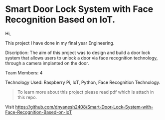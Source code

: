 # Smart Door Lock System with Face Recognition Based on IoT.

Hi, 

This project I have done in my final year Engineering.

Discription: 
The aim of this project was to design and build a door lock system that allows users to unlock a door via face recognition technology, through a camera implanted on the door.

Team Members: 4

Technology Used: Raspberry Pi, IoT, Python, Face Recognition Technology.

> To learn more about this project please read pdf which is attach in this repo.

Visit https://github.com/dnyanesh2408/Smart-Door-Lock-System-with-Face-Recognition-Based-on-IoT
